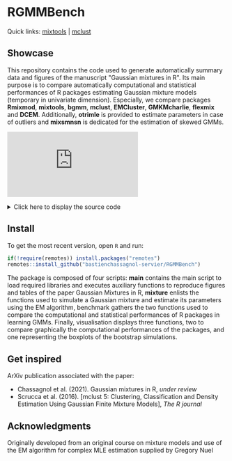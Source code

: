 # RGMMBench

Quick links: [mixtools](https://cran.r-project.org/web/packages/mixtools/vignettes/mixtools.pdf) | [mclust](https://cran.r-project.org/web/packages/mclust/vignettes/mclust.html)

## Showcase

This repository contains the code used to generate automatically summary data and figures of the manuscript "Gaussian mixtures in R". Its main purpose is to compare 
automatically computational and statistical performances of R packages estimating Gaussian mixture models (temporary in univariate dimension). Especially, we compare 
packages  **Rmixmod**, **mixtools**, **bgmm**, **mclust**, **EMCluster**, **GMKMcharlie**, **flexmix** and **DCEM**. Additionally, **otrimle** is provided to estimate parameters in case of outliers and **mixsmnsn** is dedicated for the estimation of skewed GMMs.

![Boxplot of the estimated parameters with four overlapping and unbalanced components](https://github.com/bastienchassagnol/RGMMBench/images/four_components_unbalanced_overlapping_boxplots.pdf)

<details>
    <summary>Click here to display the source code</summary>

```R
# load useful libraries and packages
library(ggplot2)
import::from(magrittr, "%>%", .into = "operators") 
import::from(rebmix, .except = c("AIC", "BIC", "split"))
library(mclust)
library(Rmixmod)


relevant_mixture_functions <- list ("otrimle"=list(name_fonction=em_otrimle, list_params=list()),
                                    "mixsmsn"=list(name_fonction=em_mixsmsn, list_params=list()),
                                    "em R" = list(name_fonction=emnmix, list_params=list()),
                                    "Rmixmod" = list(name_fonction=em_Rmixmod, list_params=list()),
                                    "mixtools" = list(name_fonction=em_mixtools, list_params=list()),                                     
                                    "bgmm"= list(name_fonction=em_bgmm, list_params=list()),
                                    "mclust" = list(name_fonction=em_mclust, list_params=list(prior = NULL)),
                                    "EMCluster" = list(name_fonction=em_EMCluster, list_params=list()),
                                    "GMKMcharlie"=list(name_fonction=em_GMKMcharlie, list_params=list()),
                                    "flexmix"= list(name_fonction=em_flexmix, list_params=list()),
                                    "DCEM"=list(name_fonction=em_DCEM, list_params=list()))

##################################################################
##      Compare computational performances of the packages      ##
##################################################################
four_components_statistical_performances <- benchmark_distribution_parameters(mixture_functions=relevant_mixture_functions,
                                                                             sigma_values=list("high OVL"= rep(2, 4)),
                                                                             mean_values=list(c(0, 4, 8, 12)),
                                                                             proportions = list("highly unbalanced"=c(0.1, 0.7, 0.1, 0.1)),
                                                                             skewness_values = list("null skewness"=rep(0, 4),
                                                                             Nbootstrap=200,  nobservations=c(2000)))
#################################################################
##  Save results (example with the four components simulation  ##
#################################################################

# save summary scores and distributions of the bootstrap simulations
openxlsx::write.xlsx(four_components_statistical_performances$local_scores,file = "tables/four_components_local_scores.xlsx", asTable = T)
openxlsx::write.xlsx(four_components_statistical_performances$global_scores,file = "tables/four_components_global_scores.xlsx", asTable = T)
openxlsx::write.xlsx(four_components_statistical_performances$distributions,file = "tables/four_components_distributions.xlsx", asTable = T)

# save boxplots associated to the distribution of the estimates
unbalanced_overlapping_boxplots <- four_components_computational_performances$plots$`2000_observations_UR_0.9_skewness_0_OVL_0.08_prop_outliers_0`
ggsave("images/four_components_unbalanced_overlapping_boxplots.pdf", unbalanced_overlapping_boxplots,
       width = 15, height = 14,dpi = 600)
```
</details>



## Install

To get the most recent version, open `R` and run:

```R
if(!require(remotes)) install.packages("remotes")
remotes::install_github("bastienchassagnol-servier/RGMMBench")
```

The package is composed of four scripts: **main** contains the main script to load required libraries and executes auxiliary functions to reproduce figures and tables of the paper
Gaussian Mixtures in R, **mixture** enlists the functions used to simulate a Gaussian mixture and estimate its parameters using the EM algorithm, benchmark gathers the two functions
used to compare the computational and statistical performances of R packages in learning GMMs. Finally, visualisation displays three functions, two to compare graphically the computational
performances of the packages, and one representing the boxplots of the bootstrap simulations.

## Get inspired

ArXiv publication associated with the paper:

- Chassagnol et al. (2021). Gaussian mixtures in R, *under review*
- Scrucca et al. (2016). [mclust 5: Clustering, Classification and Density Estimation Using Gaussian Finite Mixture Models], *The R journal*

## Acknowledgments

Originally developed from an original course on mixture models and use of the EM algorithm for complex MLE estimation supplied by Gregory Nuel
